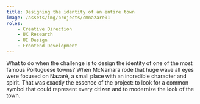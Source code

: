 ```yaml
---
title: Designing the identity of an entire town
image: /assets/img/projects/cmnazare01
roles:
    - Creative Direction
    - UX Research
    - UI Design
    - Frontend Development
---
```


What to do when the challenge is to design the identity of one of the most famous Portuguese
towns? When McNamara rode that huge wave all eyes were focused on Nazaré, a small place with
an incredible character and spirit. That was exactly the essence of the project: to look for a
common symbol that could represent every citizen and to modernize the look of the town.
